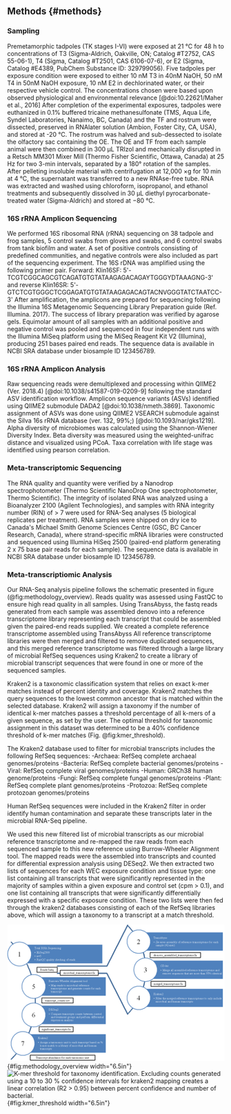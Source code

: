 ## Methods {#methods}

### Sampling

Premetamorphic tadpoles (TK stages I-VI) were exposed at 21 °C for 48 h to concentrations of T3 (Sigma-Aldrich, Oakville, ON; Catalog #T2752, CAS 55-06-1), T4 (Sigma, Catalog #T2501, CAS 6106-07-6), or E2 (Sigma, Catalog #E4389, PubChem Substance ID: 329799056). 
Five tadpoles per exposure condition were exposed to either 10 nM T3 in 40nM NaOH, 50 nM T4 in 50nM NaOH exposure, 10 nM E2 in dechlorinated water, or their respective vehicle control. 
The concentrations chosen were based upon observed physiological and environmental relevance [@doi:10.22621/Maher et al., 2016]
After completion of the experimental exposures, tadpoles were euthanized in 0.1% buffered tricaine methanesulfonate (TMS, Aqua Life, Syndel Laboratories, Nanaimo, BC, Canada) and the TF and rostrum were dissected, preserved in RNAlater solution (Ambion, Foster City, CA, USA), and stored at -20 °C. 
The rostrum was halved and sub-dessected to isolate the olfactory sac containing the OE. 
The OE and TF from each sample animal were then combined in 300 μL TRIzol and mechanically disrupted in a Retsch MM301 Mixer Mill (Thermo Fisher Scientific, Ottawa, Canada) at 25 Hz for two 3-min intervals, separated by a 180° rotation of the samples. 
After pelleting insoluble material with centrifugation at 12,000 ×g for 10 min at 4 °C, the supernatant was transferred to a new RNAse-free tube. 
RNA was extracted and washed using chloroform, isopropanol, and ethanol treatments and subsequently dissolved in 30 μL diethyl pyrocarbonate-treated water (Sigma-Aldrich) and stored at −80 °C.


### 16S rRNA Amplicon Sequencing

We performed 16S ribosomal RNA (rRNA) sequencing on 38 tadpole and frog samples, 5 control swabs from gloves and swabs, and 6 control swabs from tank biofilm and water.
A set of positive controls consisting of predefined communities, and negative controls were also included as part of the sequencing experiment. 
The 16S rDNA was amplified using the following primer pair. 
Forward: Klin16SF: 5'-TCGTCGGCAGCGTCAGATGTGTATAAGAGACAGAYTGGGYDTAAAGNG-3' and reverse Klin16SR: 5'-GTCTCGTGGGCTCGGAGATGTGTATAAGAGACAGTACNVGGGTATCTAATCC-3'
After amplification, the amplicons are prepared for sequencing following the Illumina 16S Metagenomic Sequencing Library Preparation guide (Ref. Illumina. 2017). 
The success of library preparation was verified by agarose gels. 
Equimolar amount of all samples with an additional positive and negative control was pooled and sequenced in four independent runs with the Illumina MiSeq platform using the MiSeq Reagent Kit V2 (Illumina), producing 251 bases paired end reads. 
The sequence data is available in NCBI SRA database under biosample ID 123456789. 

### 16S rRNA Amplicon Analysis 

Raw sequencing reads were demultiplexed and processing within QIIME2 (Ver. 2018.4) [@doi:10.1038/s41587-019-0209-9] following the standard ASV identification workflow. 
Amplicon sequence variants (ASVs) identified using QIIME2 submodule DADA2 [@doi:10.1038/nmeth.3869]. 
Taxonomic assignment of ASVs was done using QIIME2 VSEARCH submodule against the Silva 16s rRNA database (ver. 132, 99%;) [@doi:10.1093/nar/gks1219].  
Alpha diversity of microbiomes was calculated using the Shannon-Wiener Diversity Index. 
Beta diversity was measured using the weighted-unifrac distance and visualized using PCoA. 
Taxa correlation with life stage was identified using pearson correlation. 

### Meta-transcriptomic Sequencing

The RNA quality and quantity were verified by a Nanodrop spectrophotometer (Thermo Scientific NanoDrop One spectrophotometer, Thermo Scientific). 
The integrity of isolated RNA was analyzed using a Bioanalyzer 2100 (Agilent Technologies), and samples with RNA integrity number (RIN) of > 7 were used for RNA-Seq analyses (5 biological replicates per treatment). 
RNA samples were shipped on dry ice to Canada's Michael Smith Genome Sciences Centre (GSC, BC Cancer Research, Canada), where strand-specific mRNA libraries were constructed and sequenced using Illumina HiSeq 2500 (paired-end platform generating 2 x 75 base pair reads for each sample).
The sequence data is available in NCBI SRA database under biosample ID 123456789. 

### Meta-transcriptiomic Analysis

Our RNA-Seq analysis pipeline follows the schematic presented in figure (@fig:methodology_overview). 
Reads quality was assessed using FastQC to ensure high read quality in all samples. 
Using TransAbyss, the fastq reads generated from each sample was assembled denovo into a reference transcriptome library representing each transcript that could be assembled given the paired-end reads supplied. 
We created a complete reference transcriptome assembled using TransAbyss All reference transcriptome libraries were then merged and filtered to remove duplicated sequences, and this merged reference transcriptome was filtered through a large library of microbial RefSeq sequences using Kraken2 to create a library of microbial transcript sequences that were found in one or more of the sequenced samples. 

Kraken2 is a taxonomic classification system that relies on exact k-mer matches instead of percent identity and coverage. 
Kraken2 matches the query sequences to the lowest common ancestor that is matched within the selected database. 
Kraken2 will assign a taxonomy if the number of identical k-mer matches passes a threshold percentage of all k-mers of a given sequence, as set by the user. 
The optimal threshold for taxonomic assignment in this dataset was determined to be a 40% confidence threshold of k-mer matches (Fig. @fig:kmer_threshold).

The Kraken2 database used to filter for microbial transcripts includes the following RefSeq sequences:
-Archaea: RefSeq complete archaeal genomes/proteins
-Bacteria: RefSeq complete bacterial genomes/proteins
-Viral: RefSeq complete viral genomes/proteins
-Human: GRCh38 human genome/proteins
-Fungi: RefSeq complete fungal genomes/proteins
-Plant: RefSeq complete plant genomes/proteins
-Protozoa: RefSeq complete protozoan genomes/proteins

Human RefSeq sequences were included in the Kraken2 filter in order identify human contamination and separate these transcripts later in the microbial RNA-Seq pipeline.

We used this new filtered list of microbial transcripts as our microbial reference transcriptome and re-mapped the raw reads from each sequenced sample to this new reference using Burrow-Wheeler Alignment tool. 
The mapped reads were the assembled into transcripts and counted for differential expression analysis using DESeq2. 
We then extracted two lists of sequences for each WEC exposure condition and tissue type: one list containing all transcripts that were significantly represented in the majority of samples within a given exposure and control set (cpm > 0.1), and one list containing all transcripts that were significantly differentially expressed with a specific exposure condition. 
These two lists were then fed through the kraken2 databases consisting of each of the RefSeq libraries above, which will assign a taxonomy to a transcript at a match threshold.


![**RNASeq methodology overview**. figure description. ](images/method_overview.png){#fig:methodology_overview width="6.5in"}
![**K-mer threshold for taxonomy identification**. Excluding counts generated using a 10 to 30 % confidence intervals for kraken2 mapping creates a linear correlation (R2 > 0.95) between percent confidence and number of bacterial.](images/kmer_threshold.png){#fig:kmer_threshold width="6.5in"}
 